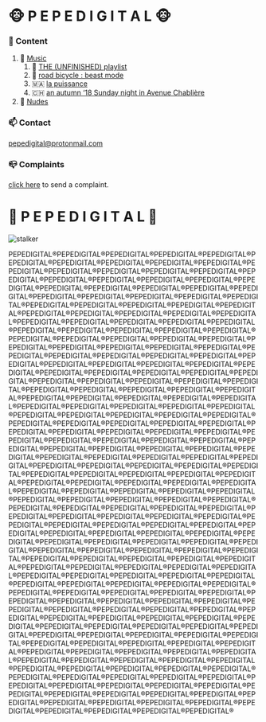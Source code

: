 # 🐵 P E P E D I G I T A L 🐵
### 🎲 Content 
1. 💽 [Music](https://en.wikipedia.org/wiki/Music) 
    1. 🎺 [THE (UNFINISHED) playlist](https://open.spotify.com/playlist/14DkJG8w0qFFJRwah4Ewfc?si=ea54a942d54948fa) 
    2. 🚴 [road bicycle : beast mode](https://open.spotify.com/playlist/5p8AocMmo5gZK0cjrpxedA?si=e50bdba0ff654d1d) 
    3. 🇲🇦 [la puissance](https://open.spotify.com/playlist/7zznIOhqtsEBpVVQYKi9QE?si=14f80959a94b4c5f) 
    4. 🇨🇭 [an autumn ‘18 Sunday night in Avenue Chablière](https://open.spotify.com/playlist/79vTTKwmFF8JkLdOzGKg35?si=869d34a7f5ec402e) 
2. 🔞 [Nudes](https://user-images.githubusercontent.com/87386518/125496976-30fc2301-7d65-4b68-8927-bece84426385.png) 

### 📫 Contact 

<a href="mailto:pepedigital@protonmail.com">pepedigital@protonmail.com</a>

### 📪 Complaints 
[click here](https://user-images.githubusercontent.com/87386518/125499549-1c56df3c-73a6-497a-8a96-6178b75303ac.png) to send a complaint.


# 🚀 P E P E D I G I T A L 🚀

![stalker](https://ourfuturesucks.com/wp-content/uploads/2017/06/332893.gif)


PEPEDIGITAL®️PEPEDIGITAL®️PEPEDIGITAL®️PEPEDIGITAL®️PEPEDIGITAL®️PEPEDIGITAL®️PEPEDIGITAL®️PEPEDIGITAL®️PEPEDIGITAL®️PEPEDIGITAL®️PEPEDIGITAL®️PEPEDIGITAL®️PEPEDIGITAL®️PEPEDIGITAL®️PEPEDIGITAL®️PEPEDIGITAL®️PEPEDIGITAL®️PEPEDIGITAL®️PEPEDIGITAL®️PEPEDIGITAL®️PEPEDIGITAL®️PEPEDIGITAL®️PEPEDIGITAL®️PEPEDIGITAL®️PEPEDIGITAL®️PEPEDIGITAL®️PEPEDIGITAL®️PEPEDIGITAL®️PEPEDIGITAL®️PEPEDIGITAL®️PEPEDIGITAL®️PEPEDIGITAL®️PEPEDIGITAL®️PEPEDIGITAL®️PEPEDIGITAL®️PEPEDIGITAL®️PEPEDIGITAL®️PEPEDIGITAL®️PEPEDIGITAL®️PEPEDIGITAL®️PEPEDIGITAL®️PEPEDIGITAL®️PEPEDIGITAL®️PEPEDIGITAL®️PEPEDIGITAL®️PEPEDIGITAL®️PEPEDIGITAL®️PEPEDIGITAL®️PEPEDIGITAL®️PEPEDIGITAL®️PEPEDIGITAL®️PEPEDIGITAL®️PEPEDIGITAL®️PEPEDIGITAL®️PEPEDIGITAL®️PEPEDIGITAL®️PEPEDIGITAL®️PEPEDIGITAL®️PEPEDIGITAL®️PEPEDIGITAL®️PEPEDIGITAL®️PEPEDIGITAL®️PEPEDIGITAL®️PEPEDIGITAL®️PEPEDIGITAL®️PEPEDIGITAL®️PEPEDIGITAL®️PEPEDIGITAL®️PEPEDIGITAL®️PEPEDIGITAL®️PEPEDIGITAL®️PEPEDIGITAL®️PEPEDIGITAL®️PEPEDIGITAL®️PEPEDIGITAL®️PEPEDIGITAL®️PEPEDIGITAL®️PEPEDIGITAL®️PEPEDIGITAL®️PEPEDIGITAL®️PEPEDIGITAL®️PEPEDIGITAL®️PEPEDIGITAL®️PEPEDIGITAL®️PEPEDIGITAL®️PEPEDIGITAL®️PEPEDIGITAL®️PEPEDIGITAL®️PEPEDIGITAL®️PEPEDIGITAL®️PEPEDIGITAL®️PEPEDIGITAL®️PEPEDIGITAL®️PEPEDIGITAL®️PEPEDIGITAL®️PEPEDIGITAL®️PEPEDIGITAL®️PEPEDIGITAL®️PEPEDIGITAL®️PEPEDIGITAL®️PEPEDIGITAL®️PEPEDIGITAL®️PEPEDIGITAL®️PEPEDIGITAL®️PEPEDIGITAL®️PEPEDIGITAL®️PEPEDIGITAL®️PEPEDIGITAL®️PEPEDIGITAL®️PEPEDIGITAL®️PEPEDIGITAL®️PEPEDIGITAL®️PEPEDIGITAL®️PEPEDIGITAL®️PEPEDIGITAL®️PEPEDIGITAL®️PEPEDIGITAL®️PEPEDIGITAL®️PEPEDIGITAL®️PEPEDIGITAL®️PEPEDIGITAL®️PEPEDIGITAL®️PEPEDIGITAL®️PEPEDIGITAL®️PEPEDIGITAL®️PEPEDIGITAL®️PEPEDIGITAL®️PEPEDIGITAL®️PEPEDIGITAL®️PEPEDIGITAL®️PEPEDIGITAL®️PEPEDIGITAL®️PEPEDIGITAL®️PEPEDIGITAL®️PEPEDIGITAL®️PEPEDIGITAL®️PEPEDIGITAL®️PEPEDIGITAL®️PEPEDIGITAL®️PEPEDIGITAL®️PEPEDIGITAL®️PEPEDIGITAL®️PEPEDIGITAL®️PEPEDIGITAL®️PEPEDIGITAL®️PEPEDIGITAL®️PEPEDIGITAL®️PEPEDIGITAL®️PEPEDIGITAL®️PEPEDIGITAL®️PEPEDIGITAL®️PEPEDIGITAL®️PEPEDIGITAL®️PEPEDIGITAL®️PEPEDIGITAL®️PEPEDIGITAL®️PEPEDIGITAL®️PEPEDIGITAL®️PEPEDIGITAL®️PEPEDIGITAL®️PEPEDIGITAL®️PEPEDIGITAL®️PEPEDIGITAL®️PEPEDIGITAL®️PEPEDIGITAL®️PEPEDIGITAL®️PEPEDIGITAL®️PEPEDIGITAL®️PEPEDIGITAL®️PEPEDIGITAL®️PEPEDIGITAL®️PEPEDIGITAL®️PEPEDIGITAL®️PEPEDIGITAL®️PEPEDIGITAL®️PEPEDIGITAL®️PEPEDIGITAL®️PEPEDIGITAL®️PEPEDIGITAL®️PEPEDIGITAL®️PEPEDIGITAL®️PEPEDIGITAL®️PEPEDIGITAL®️PEPEDIGITAL®️PEPEDIGITAL®️PEPEDIGITAL®️PEPEDIGITAL®️PEPEDIGITAL®️PEPEDIGITAL®️PEPEDIGITAL®️PEPEDIGITAL®️PEPEDIGITAL®️PEPEDIGITAL®️PEPEDIGITAL®️PEPEDIGITAL®️PEPEDIGITAL®️PEPEDIGITAL®️PEPEDIGITAL®️PEPEDIGITAL®️PEPEDIGITAL®️PEPEDIGITAL®️PEPEDIGITAL®️PEPEDIGITAL®️PEPEDIGITAL®️PEPEDIGITAL®️PEPEDIGITAL®️PEPEDIGITAL®️PEPEDIGITAL®️PEPEDIGITAL®️PEPEDIGITAL®️PEPEDIGITAL®️PEPEDIGITAL®️PEPEDIGITAL®️PEPEDIGITAL®️PEPEDIGITAL®️PEPEDIGITAL®️PEPEDIGITAL®️PEPEDIGITAL®️PEPEDIGITAL®️PEPEDIGITAL®️PEPEDIGITAL®️PEPEDIGITAL®️PEPEDIGITAL®️PEPEDIGITAL®️PEPEDIGITAL®️PEPEDIGITAL®️PEPEDIGITAL®️PEPEDIGITAL®️PEPEDIGITAL®️PEPEDIGITAL®️PEPEDIGITAL®️PEPEDIGITAL®️PEPEDIGITAL®️PEPEDIGITAL®️PEPEDIGITAL®️PEPEDIGITAL®️PEPEDIGITAL®️PEPEDIGITAL®️PEPEDIGITAL®️PEPEDIGITAL®️PEPEDIGITAL®️PEPEDIGITAL®️PEPEDIGITAL®️PEPEDIGITAL®️PEPEDIGITAL®️PEPEDIGITAL®️PEPEDIGITAL®️PEPEDIGITAL®️PEPEDIGITAL®️PEPEDIGITAL®️PEPEDIGITAL®️PEPEDIGITAL®️PEPEDIGITAL®️PEPEDIGITAL®️PEPEDIGITAL®️PEPEDIGITAL®️PEPEDIGITAL®️PEPEDIGITAL®️PEPEDIGITAL®️PEPEDIGITAL®️PEPEDIGITAL®️PEPEDIGITAL®️PEPEDIGITAL®️PEPEDIGITAL®️PEPEDIGITAL®️PEPEDIGITAL®️PEPEDIGITAL®️PEPEDIGITAL®️PEPEDIGITAL®️PEPEDIGITAL®️PEPEDIGITAL®️PEPEDIGITAL®️PEPEDIGITAL®️PEPEDIGITAL®️PEPEDIGITAL®️PEPEDIGITAL®️PEPEDIGITAL®️PEPEDIGITAL®️PEPEDIGITAL®️PEPEDIGITAL®️
